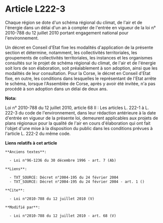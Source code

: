 # Article L222-3

Chaque région se dote d'un schéma régional du climat, de l'air et de l'énergie dans un délai d'un an à compter de l'entrée en
vigueur de la loi n° 2010-788 du 12 juillet 2010 portant engagement national pour l'environnement. 

Un décret en Conseil d'Etat fixe les modalités d'application de la présente section et détermine, notamment, les
collectivités territoriales, les groupements de collectivités territoriales, les instances et les organismes consultés sur le
projet de schéma régional du climat, de l'air et de l'énergie soit lors de son élaboration, soit préalablement à son
adoption, ainsi que les modalités de leur consultation. Pour la Corse, le décret en Conseil d'Etat fixe, en outre, les
conditions dans lesquelles le représentant de l'Etat arrête le schéma, lorsque l'Assemblée de Corse, après y avoir été
invitée, n'a pas procédé à son adoption dans un délai de deux ans.

**Nota:**

Loi n° 2010-788 du 12 juillet 2010, article 68 II : Les articles L. 222-1 à L. 222-3 du code de l'environnement, dans leur
rédaction antérieure à la date d'entrée en vigueur de la présente loi, demeurent applicables aux projets de plans régionaux
pour la qualité de l'air en cours d'élaboration qui ont fait l'objet d'une mise à la disposition du public dans les
conditions prévues à l'article L. 222-2 du même code.

**Liens relatifs à cet article**

	**Anciens textes**:

	  - Loi n°96-1236 du 30 décembre 1996 - art. 7 (Ab)

	**Liens**:

	  - TXT_SOURCE: Décret n°2004-195 du 24 février 2004
	  - TXT_SOURCE: Décret n°2004-195 du 24 février 2004 - art. 1 ()

	**Cite**:

	  - Loi n°2010-788 du 12 juillet 2010 (V)

	**Modifié par**:

	  - Loi n°2010-788 du 12 juillet 2010 - art. 68 (V)
